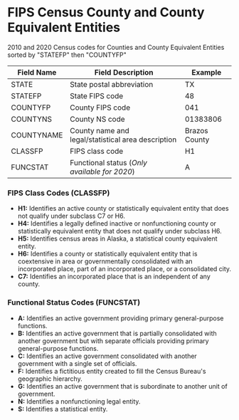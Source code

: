 # FIPS Census County and County Equivalent Entities

2010 and 2020 Census codes for Counties and County Equivalent Entities sorted by "STATEFP" then "COUNTYFP"

| Field Name | Field Description                                  | Example       |
| ---------- | -------------------------------------------------- | ------------- |
| STATE      | State postal abbreviation                          | TX            |
| STATEFP    | State FIPS code                                    | 48            |
| COUNTYFP   | County FIPS code                                   | 041           |
| COUNTYNS   | County NS code                                     | 01383806      |
| COUNTYNAME | County name and legal/statistical area description | Brazos County |
| CLASSFP    | FIPS class code                                    | H1            |
| FUNCSTAT   | Functional status (_Only available for 2020_)      | A             |

### FIPS Class Codes (CLASSFP)

- **H1:** Identifies an active county or statistically equivalent entity that does not qualify under subclass C7 or H6.
- **H4:** Identifies a legally defined inactive or nonfunctioning county or statistically equivalent entity that does not qualify under subclass H6.
- **H5:** Identifies census areas in Alaska, a statistical county equivalent entity.
- **H6:** Identifies a county or statistically equivalent entity that is coextensive in area or governmentally consolidated with an incorporated place, part of an incorporated place, or a consolidated city.
- **C7:** Identifies an incorporated place that is an independent of any county.

### Functional Status Codes (FUNCSTAT)

- **A:** Identifies an active government providing primary general-purpose functions.
- **B:** Identifies an active government that is partially consolidated with another government but with separate officials providing primary general-purpose functions.
- **C:** Identifies an active government consolidated with another government with a single set of officials.
- **F:** Identifies a fictitious entity created to fill the Census Bureau's geographic hierarchy.
- **G:** Identifies an active government that is subordinate to another unit of government.
- **N:** Identifies a nonfunctioning legal entity.
- **S:** Identifies a statistical entity.

